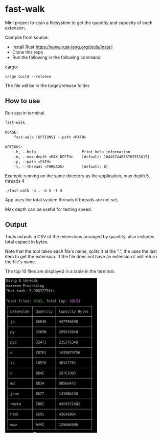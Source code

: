 # fast-walk

Mini project to scan a filesystem to get the quantity and capacity of each extension. 

Compile from source.

- Install Rust https://www.rust-lang.org/tools/install 
- Clone this repo
- Run the following in the following command

cargo:

    cargo build --release

The file will be in the target/release folder.

## How to use

Run app in terminal.

    fast-walk

    USAGE:
        fast-walk [OPTIONS] --path <PATH>

    OPTIONS:
        -h, --help                     Print help information
        -m, --max-depth <MAX_DEPTH>    [default: 18446744073709551615]
        -p, --path <PATH>
        -t, --threads <THREADS>        [default: 8]

Example running on the same directory as the application, max depth 5, threads 4

    ./fast-walk -p . -m 5 -t 4

App uses the total system threads if threads are not set.

Max depth can be useful for testing speed. 

## Output

Tools outputs a CSV of the extensions arranged by quantity, also includes total capacit in bytes.

Note that the tool takes each file's name, splits it at the ".", the uses the last item to get the extension. If the file does not have an extension it will return the file's name.

The top 10 files are displayed in a table in the terminal. 

<img src="output.png" alt="output" width="300"/>

